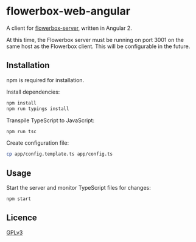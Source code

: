 # flowerbox-web-angular

A client for [flowerbox-server](https://github.com/kayateia/flowerbox-server), written in Angular 2.

At this time, the Flowerbox server must be running on port 3001 on the same host as the Flowerbox client. This will be configurable in the future.

## Installation

npm is required for installation.

Install dependencies:

```bash
npm install
npm run typings install
```

Transpile TypeScript to JavaScript:

```bash
npm run tsc
```

Create configuration file:
```bash
cp app/config.template.ts app/config.ts
```

## Usage

Start the server and monitor TypeScript files for changes:

```bash
npm start
```

## Licence

[GPLv3](https://github.com/deciare/flowerbox-web-angular/blob/master/LICENCE)
